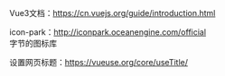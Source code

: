 Vue3文档：https://cn.vuejs.org/guide/introduction.html

icon-park：http://iconpark.oceanengine.com/official
</br>字节的图标库

设置网页标题：https://vueuse.org/core/useTitle/